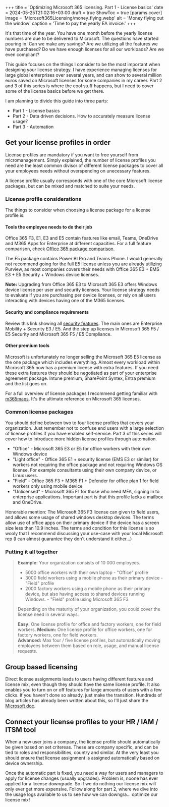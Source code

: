 +++
title = 'Optimizing Microsoft 365 licensing. Part 1 - License basics'
date = 2024-05-25T21:02:16+03:00
draft = true
ShowToc = true
[params.cover]
  image = 'Microsoft365Licensing/money_flying.webp'
  alt = 'Money flying out the window'
  caption = 'Time to pay the yearly EA invoice.'
+++

It's that time of the year. You have one month before the yearly license numbers are due to be delivered to Microsoft. The questions have started pouring in. Can we make any savings? Are we utilizing all the features we have purchased? Do we have enough licenses for all our workloads? Are we even compliant?

This guide focuses on the things I consider to be the most important when designing your license strategy. I have experience managing licenses for large global enterprises over several years, and can show to several million euros saved on Microsoft licenses for some companies in my career. Part 2 and 3 of this series is where the cool stuff happens, but I need to cover some of the license basics before we get there.

I am planning to divide this guide into three parts:
- Part 1 - License basics
- Part 2 - Data driven decisions. How to accurately measure license usage?
- Part 3 - Automation

## Get your license profiles in order

License profiles are mandatory if you want to free yourself from micromanagement. Simply explained, the number of license profiles you need are the least common divisor of different license packages to cover all your employees needs without overspending on unecessary features.

A license profile usually corresponds with one of the core Microsoft license packages, but can be mixed and matched to suite your needs.

### License profile considerations

The things to consider when choosing a license package for a license profile is:

#### Tools the employee needs to do their job

Office 365 F3, E1, E3 and E5 contain features like email, Teams, OneDrive and M365 Apps for Enterprise at different capacities.
For a full feature comparison, check [Office 365 package comparison](https://m365maps.com/matrix.htm#111000100000000000000/).

The E5 package contains Power BI Pro and Teams Phone. I would generally not recommend going for the full E5 license unless you are already utilizing Purview, as most companies covers their needs with Office 365 E3 + EMS E3 + E5 Security + Windows device licenses.

**Note:** Upgrading from Office 365 E3 to Microsoft 365 E3 offers Windows device license per user and security licenses. Your license strategy needs to evaluate if you are purchasing per device licenses, or rely on all users interacting with devices having one of the M365 licenses.

#### Security and compliance requirements

Review this link showing all [security features](https://m365maps.com/files/Microsoft-365-Enterprise-All.htm). The main ones are Enterprise Mobility + Security E3 / E5. And the step up licenses in Microsoft 365 F5 / E5 Security and Microsoft 365 F5 / E5 Compliance.

#### Other premium tools

Microsoft is unfortunately no longer selling the Microsoft 365 E5 license as the one package which includes everything. Almost every workload within Microsoft 365 now has a premium license with extra features. If you need these extra features they should be negotiated as part of your enterprise agreement package.
Intune premium, SharePoint Syntex, Entra premium and the list goes on.

For a full overview of license packages I recommend getting familiar with [m365maps](https://m365maps.com/). It's the ultimate reference on Microsoft 365 licenses.

### Common license packages

You should define between two to four license profiles that covers your organization. Just remember not to confuse end users with a large selection of license profiles if you have enabled self-service. Part 3 of this series will cover how to introduce more hidden license profiles through automation.

- "Office" - Microsoft 365 E3 or E5 for office workers with their own Windows device
- "Light office" - Office 365 E1 + security license (EMS E3 or similar) for workers not requiring the office package and not requiring Windows OS license. For example consultants using their own company device, or Linux users.
- "Field" - Office 365 F3 + M365 F1 + Defender for office plan 1 for field workers only using mobile device
- "Unlicensed" - Microsoft 365 F1 for those who need MFA, signing in to enterprise applications. Important part is that this profile lacks a mailbox and OneDrive.

Honorable mention: The Microsoft 365 F3 license can given to field users, and allows some usage of shared windows desktop devices. The terms allow use of office apps on their primary device if the device has a screen size less than 10.9 inches. The terms and condition for this license is so wooly that I recommend discussing your use-case with your local Microsoft rep (I can almost guarantee they don't understand it either...)

### Putting it all together

> **Example:**
> Your organization consists of 10 000 employees.
> - 5000 office workers with their own laptop - "Office" profile
> - 3000 field workers using a mobile phone as their primary device - "Field" profile
> - 2000 factory workers using a mobile phone as their primary device, but also having access to shared devices running Windows. - "Field" profile using Microsoft 365 F3
> 
> Depending on the maturity of your organization, you could cover the license need in several ways.
> 
> **Easy:** One license profile for office and factory workers, one for field workers.
> **Medium:**  One license profile for office workers, one for factory workers, one for field workers.  
> **Advanced:** Max four / five license profiles, but automatically moving employees between them based on role, usage, and manual license requests.

## Group based licensing

Direct license assignments leads to users having different features and license mix, even though they should have the same license profile. It also enables you to turn on or off features for large amounts of users with a few clicks. If you haven't done so already, just make the transition. Hundreds of blog articles has already been written about this, so I'll just share the [Microsoft doc](https://learn.microsoft.com/en-us/entra/identity/users/licensing-groups-assign).

## Connect your license profiles to your HR / IAM / ITSM tool

When a new user joins a company, the license profile should automatically be given based on set critereas. These are company specific, and can be tied to roles and responsibilities, country and similar. At the very least you should ensure that license assignment is assigned automatically based on device ownership.

Once the automatic part is fixed, you need a way for users and managers to apply for license changes (usually upgrades). Problem is, noone has ever applied for a license downgrade. So if we do nothing our license mix will only ever get more expensive. Follow along for part 2, where we dive into the usage logs available to us to see how we can downgra... optimize our license mix!